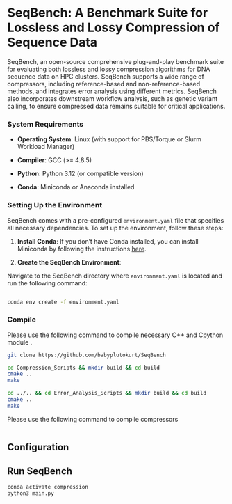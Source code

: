 # SeqBench: A Benchmark Suite for Lossless and Lossy Compression of Sequence Data

  

SeqBench, an open-source comprehensive plug-and-play benchmark suite for evaluating both lossless and lossy compression algorithms for DNA sequence data on HPC clusters. SeqBench supports a wide range of compressors, including reference-based and non-reference-based methods, and integrates error analysis using different metrics. SeqBench also incorporates downstream workflow analysis, such as genetic variant calling, to ensure compressed data remains suitable for critical applications.

  


  

### System Requirements

  

- ****Operating System****: Linux (with support for PBS/Torque or Slurm Workload Manager)

- ****Compiler****: GCC (>= 4.8.5)

- ****Python****: Python 3.12 (or compatible version)

- ****Conda****: Miniconda or Anaconda installed

  

### Setting Up the Environment

  

SeqBench comes with a pre-configured `environment.yaml` file that specifies all necessary dependencies. To set up the environment, follow these steps:

  

1. ****Install Conda****: If you don’t have Conda installed, you can install Miniconda by following the instructions [here](https://docs.conda.io/en/latest/miniconda.html).

  

2. ****Create the SeqBench Environment****:

Navigate to the SeqBench directory where `environment.yaml` is located and run the following command:

  

```bash

conda env create -f environment.yaml

```
### Compile

Please use the following command to compile necessary C++ and Cpython module . 

```bash
git clone https://github.com/babyplutokurt/SeqBench

cd Compression_Scripts && mkdir build && cd build
cmake ..
make

cd ../.. && cd Error_Analysis_Scripts && mkdir build && cd build
cmake ..
make
```

Please use the following command to compile compressors 
```bash
```

## Configuration


## Run SeqBench

```bash 
conda activate compression
python3 main.py





